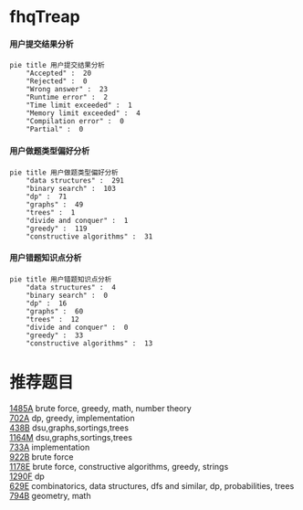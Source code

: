 # fhqTreap

<!-- tabs:start -->



#### **用户提交结果分析**

```mermaid
pie title 用户提交结果分析
    "Accepted" :  20
    "Rejected" :  0
    "Wrong answer" :  23
    "Runtime error" :  2
    "Time limit exceeded" :  1
    "Memory limit exceeded" :  4
    "Compilation error" :  0
    "Partial" :  0
```

#### **用户做题类型偏好分析**

```mermaid
pie title 用户做题类型偏好分析
    "data structures" :  291
    "binary search" :  103
    "dp" :  71
    "graphs" :  49
    "trees" :  1
    "divide and conquer" :  1
    "greedy" :  119
    "constructive algorithms" :  31
```
#### **用户错题知识点分析**

```mermaid
pie title 用户错题知识点分析
    "data structures" :  4
    "binary search" :  0
    "dp" :  16
    "graphs" :  60
    "trees" :  12
    "divide and conquer" :  0
    "greedy" :  33
    "constructive algorithms" :  13
```



<!-- tabs:end -->
# 推荐题目
[1485A](https://codeforces.com/contest/1485/problem/A)		brute force,
                        greedy,
                        math,
                        number theory		  
[702A](https://codeforces.com/contest/702/problem/A)		dp,
                        greedy,
                        implementation		  
[438B](https://codeforces.com/contest/438/problem/B)		dsu,graphs,sortings,trees		  
[1164M](https://codeforces.com/contest/1164/problem/M)		dsu,graphs,sortings,trees		  
[733A](https://codeforces.com/contest/733/problem/A)		implementation		  
[922B](https://codeforces.com/contest/922/problem/B)		brute force		  
[1178E](https://codeforces.com/contest/1178/problem/E)		brute force,
                        constructive algorithms,
                        greedy,
                        strings		  
[1290F](https://codeforces.com/contest/1290/problem/F)		dp		  
[629E](https://codeforces.com/contest/629/problem/E)		combinatorics,
                        data structures,
                        dfs and similar,
                        dp,
                        probabilities,
                        trees		  
[794B](https://codeforces.com/contest/794/problem/B)		geometry,
                        math		  
